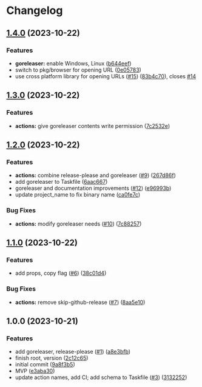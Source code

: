 # Changelog

## [1.4.0](https://github.com/hugginsio/git-view-work-item/compare/v1.3.0...v1.4.0) (2023-10-22)


### Features

* **goreleaser:** enable Windows, Linux ([b644eef](https://github.com/hugginsio/git-view-work-item/commit/b644eef2d4c3c8cd9550141c50e8cf76b5dd4f8e))
* switch to pkg/browser for opening URL ([0e05783](https://github.com/hugginsio/git-view-work-item/commit/0e05783cd4cfbc3b40617853a2ae4cf72a221771))
* use cross platform library for opening URLs ([#15](https://github.com/hugginsio/git-view-work-item/issues/15)) ([83b4c70](https://github.com/hugginsio/git-view-work-item/commit/83b4c7096e03895d5a169cc98abb434d8bf18a90)), closes [#14](https://github.com/hugginsio/git-view-work-item/issues/14)

## [1.3.0](https://github.com/hugginsio/git-view-work-item/compare/v1.2.0...v1.3.0) (2023-10-22)


### Features

* **actions:** give goreleaser contents write permission ([7c2532e](https://github.com/hugginsio/git-view-work-item/commit/7c2532e749a4d8b3f61e07597d2fc92c79a472f9))

## [1.2.0](https://github.com/hugginsio/git-view-work-item/compare/v1.1.0...v1.2.0) (2023-10-22)


### Features

* **actions:** combine release-please and goreleaser ([#9](https://github.com/hugginsio/git-view-work-item/issues/9)) ([267d86f](https://github.com/hugginsio/git-view-work-item/commit/267d86fa39a5c9f1fd2a788017e636d19eb4b41a))
* add goreleaser to Taskfile ([6aac667](https://github.com/hugginsio/git-view-work-item/commit/6aac6671d5df33a91851f9dc35dc7f1d78321c17))
* goreleaser and documentation improvements ([#12](https://github.com/hugginsio/git-view-work-item/issues/12)) ([e96993b](https://github.com/hugginsio/git-view-work-item/commit/e96993b66be22151575d900f915664e659a0710e))
* update project_name to fix binary name ([ca0fe7c](https://github.com/hugginsio/git-view-work-item/commit/ca0fe7c652eceef6d5caf796f1c9eb17c7786be2))


### Bug Fixes

* **actions:** modify goreleaser needs ([#10](https://github.com/hugginsio/git-view-work-item/issues/10)) ([7c88257](https://github.com/hugginsio/git-view-work-item/commit/7c8825798e325c5885a50d015a24bf38d937df78))

## [1.1.0](https://github.com/hugginsio/git-view-work-item/compare/v1.0.0...v1.1.0) (2023-10-22)


### Features

* add props, copy flag ([#6](https://github.com/hugginsio/git-view-work-item/issues/6)) ([38c01d4](https://github.com/hugginsio/git-view-work-item/commit/38c01d41cd17d7b41c00aecea35672f7d8517e9e))


### Bug Fixes

* **actions:** remove skip-github-release ([#7](https://github.com/hugginsio/git-view-work-item/issues/7)) ([8aa5e10](https://github.com/hugginsio/git-view-work-item/commit/8aa5e1039f3ff3dc60c91a3344f1e65ef5b271b9))

## 1.0.0 (2023-10-21)


### Features

* add goreleaser, release-please ([#1](https://github.com/hugginsio/git-view-work-item/issues/1)) ([a8e3bfb](https://github.com/hugginsio/git-view-work-item/commit/a8e3bfbd1248dd5fb9884b4232c22e8146cb560d))
* finish root, version ([2c12c65](https://github.com/hugginsio/git-view-work-item/commit/2c12c65ac91121e7ed301f52e8e2fceb41c115d8))
* initial commit ([9a8f3b5](https://github.com/hugginsio/git-view-work-item/commit/9a8f3b582b525f0fa97630c97c6c6b4bdbbaf681))
* MVP ([e3aba30](https://github.com/hugginsio/git-view-work-item/commit/e3aba3004c7a3cb8fab7864b2ebe6fded5aac597))
* update action names, add CI; add schema to Taskfile ([#3](https://github.com/hugginsio/git-view-work-item/issues/3)) ([3132252](https://github.com/hugginsio/git-view-work-item/commit/31322525ae69474b86663f71551db2613730362d))
